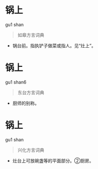 # 锅上
gu1 shan
> 如皋方言词典
- 锅台前。指执铲子做菜或指人。见“灶上”。

# 锅上
gu1 shan6
> 东台方言词典
- 厨师的别称。

# 锅上
gu1 shan
> 兴化方言词典
- 灶台上可放碗盏等的平面部分。②厨房。
